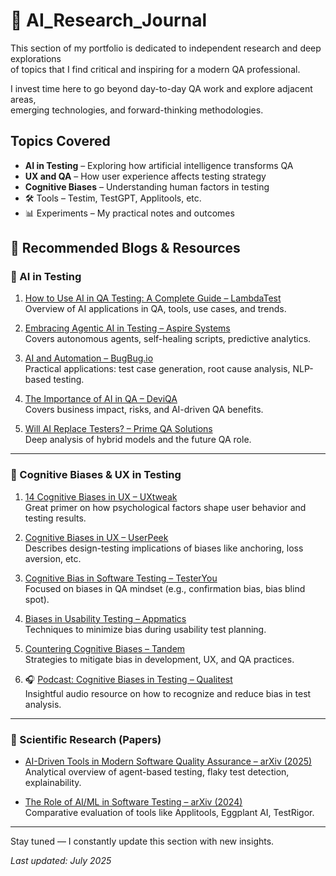 # 🔬 AI_Research_Journal

This section of my portfolio is dedicated to independent research and deep explorations  
of topics that I find critical and inspiring for a modern QA professional.

I invest time here to go beyond day-to-day QA work and explore adjacent areas,  
emerging technologies, and forward-thinking methodologies.

## Topics Covered

- **AI in Testing** – Exploring how artificial intelligence transforms QA
- **UX and QA** – How user experience affects testing strategy
- **Cognitive Biases** – Understanding human factors in testing
- 🛠️ Tools – Testim, TestGPT, Applitools, etc.
- 📊 Experiments – My practical notes and outcomes


## 🔗 Recommended Blogs & Resources

### 🤖 AI in Testing

1. [How to Use AI in QA Testing: A Complete Guide – LambdaTest](https://www.lambdatest.com/blog/ai-in-qa/)  
   Overview of AI applications in QA, tools, use cases, and trends.

2. [Embracing Agentic AI in Testing – Aspire Systems](https://blog.aspiresys.com/testing/embracing-agentic-ai-in-testing-autonomous-qa-and-the-future-of-test-automation/)  
   Covers autonomous agents, self-healing scripts, predictive analytics.

3. [AI and Automation – BugBug.io](https://bugbug.io/blog/test-automation/ai-in-automation/)  
   Practical applications: test case generation, root cause analysis, NLP-based testing.

4. [The Importance of AI in QA – DeviQA](https://www.deviqa.com/blog/trust-but-test-the-importance-of-ai-in-qa/)  
   Covers business impact, risks, and AI-driven QA benefits.

5. [Will AI Replace Testers? – Prime QA Solutions](https://primeqasolutions.com/will-ai-in-qa-replace-human-testers-an-in-depth-analysis/)  
   Deep analysis of hybrid models and the future QA role.

---

### 🧠 Cognitive Biases & UX in Testing

1. [14 Cognitive Biases in UX – UXtweak](https://blog.uxtweak.com/cognitive-biases-in-ux/)  
   Great primer on how psychological factors shape user behavior and testing results.

2. [Cognitive Biases in UX – UserPeek](https://userpeek.com/blog/cognitive-biases-in-ux-and-how-it-affects-the-user-experience/)  
   Describes design-testing implications of biases like anchoring, loss aversion, etc.

3. [Cognitive Bias in Software Testing – TesterYou](https://testeryou.com/cognitive-bias-in-software-testing/)  
   Focused on biases in QA mindset (e.g., confirmation bias, bias blind spot).

4. [Biases in Usability Testing – Appmatics](https://www.appmatics.com/en/blog/biases-usability-testing)  
   Techniques to minimize bias during usability test planning.

5. [Countering Cognitive Biases – Tandem](https://madeintandem.com/blog/countering-cognitive-biases-software-development-user-experience-design/)  
   Strategies to mitigate bias in development, UX, and QA practices.

6. 🎧 [Podcast: Cognitive Biases in Testing – Qualitest](https://www.qualitestgroup.com/insights/podcast/cognitive-biases-in-testing/)  
   Insightful audio resource on how to recognize and reduce bias in test analysis.

---

### 🔬 Scientific Research (Papers)

- [AI-Driven Tools in Modern Software Quality Assurance – arXiv (2025)](https://arxiv.org/abs/2506.16586)  
  Analytical overview of agent-based testing, flaky test detection, explainability.

- [The Role of AI/ML in Software Testing – arXiv (2024)](https://arxiv.org/abs/2409.02693)  
  Comparative evaluation of tools like Applitools, Eggplant AI, TestRigor.
  
---


Stay tuned — I constantly update this section with new insights.

*Last updated: July 2025*
